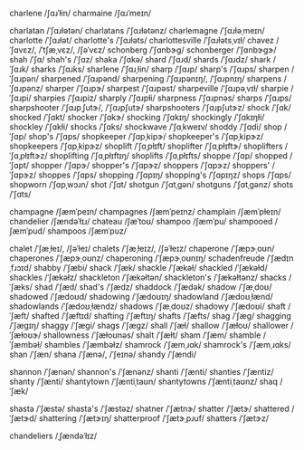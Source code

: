 charlene	/ʃɑɹˈɫin/
charmaine	/ʃɑɹˈmeɪn/

charlatan	/ˈʃɑɹɫətən/
charlatans	/ˈʃɑɹɫətənz/
charlemagne	/ˈʃɑɹɫəˌmeɪn/
charlotte	/ˈʃɑɹɫət/
charlotte's	/ˈʃɑɹɫəts/
charlottesville	/ˈʃɑɹɫətsˌvɪɫ/
chavez	/ˈʃɑvɛz/, /ˈtʃæˌvɛz/, /ʃəˈvɛz/
schonberg	/ˈʃɑnbɝɡ/
schonberger	/ˈʃɑnbɝɡɝ/
shah	/ˈʃɑ/
shah's	/ˈʃɑz/
shaka	/ˈʃɑkə/
shard	/ˈʃɑɹd/
shards	/ˈʃɑɹdz/
shark	/ˈʃɑɹk/
sharks	/ˈʃɑɹks/
sharlene	/ˈʃɑɹˌɫin/
sharp	/ˈʃɑɹp/
sharp's	/ˈʃɑɹps/
sharpen	/ˈʃɑɹpən/
sharpened	/ˈʃɑɹpənd/
sharpening	/ˈʃɑɹpənɪŋ/, /ˈʃɑɹpnɪŋ/
sharpens	/ˈʃɑɹpənz/
sharper	/ˈʃɑɹpɝ/
sharpest	/ˈʃɑɹpəst/
sharpeville	/ˈʃɑɹpəˌvɪɫ/
sharpie	/ˈʃɑɹpi/
sharpies	/ˈʃɑɹpiz/
sharply	/ˈʃɑɹpɫi/
sharpness	/ˈʃɑɹpnəs/
sharps	/ˈʃɑɹps/
sharpshooter	/ˈʃɑɹpˌʃutɝ/, /ˈʃɑɹpʃutɝ/
sharpshooters	/ˈʃɑɹpʃutɝz/
shock	/ˈʃɑk/
shocked	/ˈʃɑkt/
shocker	/ˈʃɑkɝ/
shocking	/ˈʃɑkɪŋ/
shockingly	/ˈʃɑkɪŋɫi/
shockley	/ˈʃɑkɫi/
shocks	/ˈʃɑks/
shockwave	/ˈʃɑˌkweɪv/
shoddy	/ˈʃɑdi/
shop	/ˈʃɑp/
shop's	/ˈʃɑps/
shopkeeper	/ˈʃɑpˌkipɝ/
shopkeeper's	/ˈʃɑpˌkipɝz/
shopkeepers	/ˈʃɑpˌkipɝz/
shoplift	/ˈʃɑˌpɫɪft/
shoplifter	/ˈʃɑˌpɫɪftɝ/
shoplifters	/ˈʃɑˌpɫɪftɝz/
shoplifting	/ˈʃɑˌpɫɪftɪŋ/
shoplifts	/ˈʃɑˌpɫɪfts/
shoppe	/ˈʃɑp/
shopped	/ˈʃɑpt/
shopper	/ˈʃɑpɝ/
shopper's	/ˈʃɑpɝz/
shoppers	/ˈʃɑpɝz/
shoppers'	/ˈʃɑpɝz/
shoppes	/ˈʃɑps/
shopping	/ˈʃɑpɪŋ/
shopping's	/ˈʃɑpɪŋz/
shops	/ˈʃɑps/
shopworn	/ˈʃɑpˌwɔɹn/
shot	/ˈʃɑt/
shotgun	/ˈʃɑtˌɡən/
shotguns	/ˈʃɑtˌɡənz/
shots	/ˈʃɑts/

champagne	/ʃæmˈpeɪn/
champagnes	/ʃæmˈpeɪnz/
champlain	/ʃæmˈpɫeɪn/
chandelier	/ʃændəˈɫɪɹ/
chateau	/ʃæˈtoʊ/
shampoo	/ʃæmˈpu/
shampooed	/ʃæmˈpud/
shampoos	/ʃæmˈpuz/

chalet	/ˈʃæˌɫeɪ/, /ʃəˈɫeɪ/
chalets	/ˈʃæˌɫeɪz/, /ʃəˈɫeɪz/
chaperone	/ˈʃæpɝˌoʊn/
chaperones	/ˈʃæpɝˌoʊnz/
chaperoning	/ˈʃæpɝˌoʊnɪŋ/
schadenfreude	/ˈʃædɪnˌfɹɔɪd/
shabby	/ˈʃæbi/
shack	/ˈʃæk/
shackle	/ˈʃækəɫ/
shackled	/ˈʃækəɫd/
shackles	/ˈʃækəɫz/
shackleton	/ˈʃækəɫtən/
shackleton's	/ˈʃækəɫtənz/
shacks	/ˈʃæks/
shad	/ˈʃæd/
shad's	/ˈʃædz/
shaddock	/ˈʃædək/
shadow	/ˈʃæˌdoʊ/
shadowed	/ˈʃædoʊd/
shadowing	/ˈʃædoʊɪŋ/
shadowland	/ˈʃædoʊˌɫænd/
shadowlands	/ˈʃædoʊˌɫændz/
shadows	/ˈʃæˌdoʊz/
shadowy	/ˈʃædoʊi/
shaft	/ˈʃæft/
shafted	/ˈʃæftɪd/
shafting	/ˈʃæftɪŋ/
shafts	/ˈʃæfts/
shag	/ˈʃæɡ/
shagging	/ˈʃæɡɪŋ/
shaggy	/ˈʃæɡi/
shags	/ˈʃæɡz/
shall	/ˈʃæɫ/
shallow	/ˈʃæɫoʊ/
shallower	/ˈʃæɫoʊɝ/
shallowness	/ˈʃæɫoʊnəs/
shalt	/ˈʃæɫt/
sham	/ˈʃæm/
shamble	/ˈʃæmbəɫ/
shambles	/ˈʃæmbəɫz/
shamrock	/ˈʃæmˌɹɑk/
shamrock's	/ˈʃæmˌɹɑks/
shan	/ˈʃæn/
shana	/ˈʃænə/, /ˈʃeɪnə/
shandy	/ˈʃændi/
<!-- shanghai	/ˈʃæŋˈhaɪ/ -->
<!-- shanghai's	/ˈʃæŋˈhaɪz/ -->
<!-- shangri	/ˈʃæŋɡɹi/ -->
<!-- shank	/ˈʃæŋk/ -->
<!-- shankar	/ˈʃæŋkɑɹ/ -->
<!-- shanks	/ˈʃæŋks/ -->
shannon	/ˈʃænən/
shannon's	/ˈʃænənz/
shanti	/ˈʃænti/
shanties	/ˈʃæntiz/
shanty	/ˈʃænti/
shantytown	/ˈʃæntiˌtaʊn/
shantytowns	/ˈʃæntiˌtaʊnz/
shaq	/ˈʃæk/
<!-- sharon	/ˈʃæɹən/, /ˈʃɛɹən/, /ʃəˈɹoʊn/ -->
<!-- sharon's	/ˈʃæɹənz/, /ˈʃɛɹənz/, /ʃəˈɹoʊnz/ -->
<!-- sharron	/ˈʃæɹən/ -->
shasta	/ˈʃæstə/
shasta's	/ˈʃæstəz/
shatner	/ˈʃætnɝ/
shatter	/ˈʃætɝ/
shattered	/ˈʃætɝd/
shattering	/ˈʃætɝɪŋ/
shatterproof	/ˈʃætɝˌpɹuf/
shatters	/ˈʃætɝz/

chandeliers	/ˌʃændəˈɫɪz/
